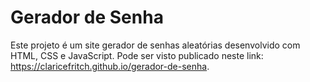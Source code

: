# Gerador de Senha
Este projeto é um site gerador de senhas aleatórias desenvolvido com HTML, CSS e JavaScript. Pode ser visto publicado neste link: https://claricefritch.github.io/gerador-de-senha.
